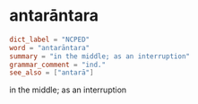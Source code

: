 # antarāntara

``` toml
dict_label = "NCPED"
word = "antarāntara"
summary = "in the middle; as an interruption"
grammar_comment = "ind."
see_also = ["antarā"]
```

in the middle; as an interruption

